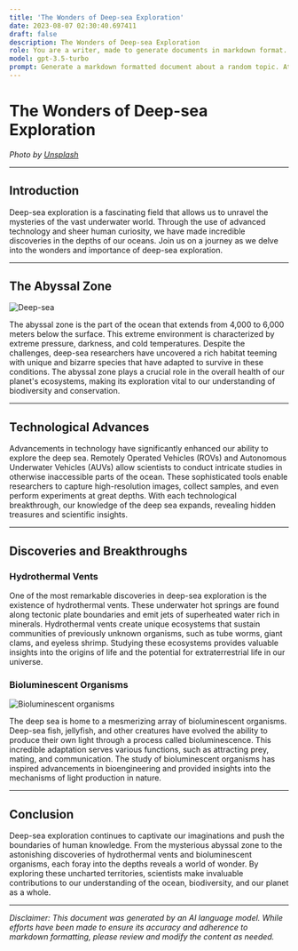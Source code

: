 ```yaml
---
title: 'The Wonders of Deep-sea Exploration'
date: 2023-08-07 02:30:40.697411
draft: false
description: The Wonders of Deep-sea Exploration
role: You are a writer, made to generate documents in markdown format. It is very important that all of the documents you generate are in valid markdown format.
model: gpt-3.5-turbo
prompt: Generate a markdown formatted document about a random topic. At the bottom, include a disclaimer explaining that the document was generated by you. The first line of the document should be the title. Make sure that the entire document is in proper markdown format, using a mix of various tags to make the document visually appealing.
---
```


# The Wonders of Deep-sea Exploration

*Photo by [Unsplash](https://unsplash.com/photos/z4_UIL0geYQ)*

---

## Introduction

Deep-sea exploration is a fascinating field that allows us to unravel the mysteries of the vast underwater world. Through the use of advanced technology and sheer human curiosity, we have made incredible discoveries in the depths of our oceans. Join us on a journey as we delve into the wonders and importance of deep-sea exploration.

---

## The Abyssal Zone

![Deep-sea](https://cdn.pixabay.com/photo/2018/07/27/10/58/disco-bubble-light-3562961_1280.jpg)

The abyssal zone is the part of the ocean that extends from 4,000 to 6,000 meters below the surface. This extreme environment is characterized by extreme pressure, darkness, and cold temperatures. Despite the challenges, deep-sea researchers have uncovered a rich habitat teeming with unique and bizarre species that have adapted to survive in these conditions. The abyssal zone plays a crucial role in the overall health of our planet's ecosystems, making its exploration vital to our understanding of biodiversity and conservation.

---

## Technological Advances

Advancements in technology have significantly enhanced our ability to explore the deep sea. Remotely Operated Vehicles (ROVs) and Autonomous Underwater Vehicles (AUVs) allow scientists to conduct intricate studies in otherwise inaccessible parts of the ocean. These sophisticated tools enable researchers to capture high-resolution images, collect samples, and even perform experiments at great depths. With each technological breakthrough, our knowledge of the deep sea expands, revealing hidden treasures and scientific insights.

---

## Discoveries and Breakthroughs

### Hydrothermal Vents

One of the most remarkable discoveries in deep-sea exploration is the existence of hydrothermal vents. These underwater hot springs are found along tectonic plate boundaries and emit jets of superheated water rich in minerals. Hydrothermal vents create unique ecosystems that sustain communities of previously unknown organisms, such as tube worms, giant clams, and eyeless shrimp. Studying these ecosystems provides valuable insights into the origins of life and the potential for extraterrestrial life in our universe.

### Bioluminescent Organisms

![Bioluminescent organisms](https://cdn.pixabay.com/photo/2014/01/28/16/23/jellyfish-251256_1280.jpg)

The deep sea is home to a mesmerizing array of bioluminescent organisms. Deep-sea fish, jellyfish, and other creatures have evolved the ability to produce their own light through a process called bioluminescence. This incredible adaptation serves various functions, such as attracting prey, mating, and communication. The study of bioluminescent organisms has inspired advancements in bioengineering and provided insights into the mechanisms of light production in nature.

---

## Conclusion

Deep-sea exploration continues to captivate our imaginations and push the boundaries of human knowledge. From the mysterious abyssal zone to the astonishing discoveries of hydrothermal vents and bioluminescent organisms, each foray into the depths reveals a world of wonder. By exploring these uncharted territories, scientists make invaluable contributions to our understanding of the ocean, biodiversity, and our planet as a whole.

---

*Disclaimer: This document was generated by an AI language model. While efforts have been made to ensure its accuracy and adherence to markdown formatting, please review and modify the content as needed.*